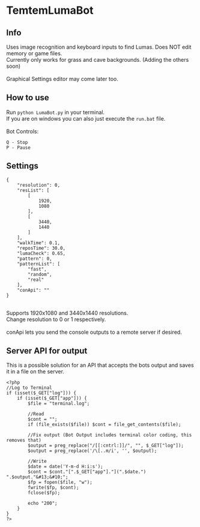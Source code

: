 # TemtemLumaBot

## Info

Uses image recognition and keyboard inputs to find Lumas. Does NOT edit memory or game files.<br/>
Currently only works for grass and cave backgrounds. (Adding the others soon)<br/>
<br/>
Graphical Settings editor may come later too.<br/>

## How to use

Run ```python LumaBot.py``` in your terminal.<br/>
If you are on windows you can also just execute the ```run.bat``` file.<br/>
<br/>
Bot Controls:<br/>
```
Q - Stop
P - Pause
```

## Settings

```
{
    "resolution": 0,
    "resList": [
        [
            1920,
            1080
        ],
        [
            3440,
            1440
        ]
    ],
    "walkTime": 0.1,
    "reposTime": 30.0,
    "lumaCheck": 0.65,
    "pattern": 0,
    "patternList": [
        "fast",
        "random",
        "real"
    ],
    "conApi": ""
}
```
<br/>
Supports 1920x1080 and 3440x1440 resolutions.<br/>
Change resolution to 0 or 1 respectively.<br/>
<br/>
conApi lets you send the console outputs to a remote server if desired.

## Server API for output

This is a possible solution for an API that accepts the bots output and saves it in a file on the server.

```
<?php
//Log to Terminal
if (isset($_GET["log"])) {
	if (isset($_GET["app"])) {
		$file = "terminal.log";

		//Read
		$cont = "";
		if (file_exists($file)) $cont = file_get_contents($file);

		//Fix output (Bot Output includes terminal color coding, this removes that)
		$output = preg_replace("/[[:cntrl:]]/", "", $_GET["log"]);
		$output = preg_replace('/\[..m/i', '', $output);
		
		//Write
		$date = date('Y-m-d H:i:s');
		$cont = $cont."[".$_GET["app"]."](".$date.") ".$output."&#13;&#10;";
		$fp = fopen($file, "w");
  		fwrite($fp, $cont);
  		fclose($fp);

  		echo "200";
	}
}
?>
```
